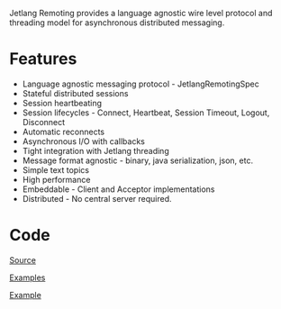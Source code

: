 Jetlang Remoting provides a language agnostic wire level protocol and threading model for asynchronous distributed messaging.

# Features #

  * Language agnostic messaging protocol - JetlangRemotingSpec
  * Stateful distributed sessions
  * Session heartbeating
  * Session lifecycles - Connect, Heartbeat, Session Timeout, Logout, Disconnect
  * Automatic reconnects
  * Asynchronous I/O with callbacks
  * Tight integration with Jetlang threading
  * Message format agnostic - binary, java serialization, json, etc.
  * Simple text topics
  * High performance
  * Embeddable - Client and Acceptor implementations
  * Distributed - No central server required.

# Code #

[Source](http://code.google.com/p/jetlang/source/browse/#svn%2Fserver)

[Examples](http://code.google.com/p/jetlang/source/browse/server/src/test/java/org/jetlang/remote/IntegrationBase.java)

[Example](http://code.google.com/p/jetlang/source/browse/server/src/test/#test%2Fjava%2Forg%2Fjetlang%2Fremote%2Fexample%2Fchat)